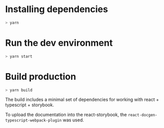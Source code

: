 # Installing dependencies

```sh
> yarn
```

# Run the dev environment

```sh
> yarn start
```

# Build production

```sh
> yarn build
```

The build includes a minimal set of dependencies for working with react + typescript + storybook.

To upload the documentation into the react-storybook, the `react-docgen-typescript-webpack-plugin` was used.
